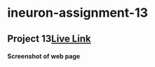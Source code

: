 


#  ineuron-assignment-13
## Project 13[Live Link](https://jagtapnimisha2.github.io/ineuron-assignment--13/)


#### Screenshot of web page


